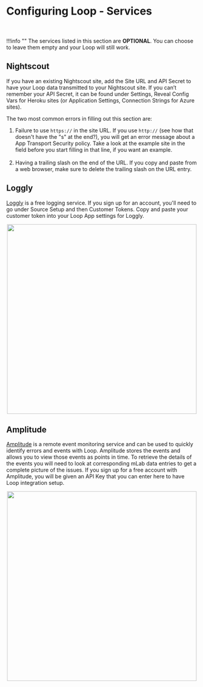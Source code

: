 # Configuring Loop - Services

</br></br>
!!!info ""
    The services listed in this section are **OPTIONAL**.  You can choose to leave them empty and your Loop will still work.

## Nightscout
If you have an existing Nightscout site, add the Site URL and API Secret to have your Loop data transmitted to your Nightscout site. If you can’t remember your API Secret, it can be found under Settings, Reveal Config Vars for Heroku sites (or Application Settings, Connection Strings for Azure sites). 

The two most common errors in filling out this section are:

1. Failure to use `https://`  in the site URL.  If you use `http://` (see how that doesn't have the "s" at the end?), you will get an error message about a App Transport Security policy.  Take a look at the example site in the field before you start filling in that line, if you want an example.</br></br>
2. Having a trailing slash on the end of the URL.  If you copy and paste from a web browser, make sure to delete the trailing slash on the URL entry.

## Loggly
[Loggly](https://loggly.com) is a free logging service.  If you sign up for an account, you'll need to go under Source Setup and then Customer Tokens.  Copy and paste your customer token into your Loop App settings for Loggly.

<p align="center">
<img src="../img/loggly.png" width="500">
</p> 

## Amplitude
[Amplitude](https://amplitude.com) is a remote event monitoring service and can be used to quickly identify errors and events with Loop.  Amplitude stores the events and allows you to view those events as points in time.  To retrieve the details of the events you will need to look at corresponding mLab data entries to get a complete picture of the issues.  If you sign up for a free account with Amplitude, you will be given an API Key that you can enter here to have Loop integration setup.

<p align="center">
<img src="../img/amplitude.png" width="500">
</p> 


